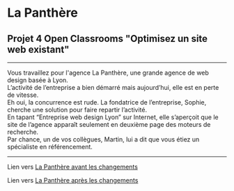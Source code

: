 # La Panthère

## Projet 4 Open Classrooms "Optimisez un site web existant"
-----------------------------------------------------------------------------

Vous travaillez pour l'agence La Panthère, une grande agence de web design basée à Lyon.  
L’activité de l’entreprise a bien démarré mais aujourd’hui, elle est en perte de vitesse.  
Eh oui, la concurrence est rude. La fondatrice de l’entreprise, Sophie, cherche une solution pour faire repartir l’activité.  
En tapant “Entreprise web design Lyon” sur Internet, elle s’aperçoit que le site de l’agence apparaît seulement en deuxième page des moteurs de recherche.  
Par chance, un de vos collègues, Martin, lui a dit que vous étiez un spécialiste en référencement.
 
-----------------------------------------------------------------------------

Lien vers [La Panthère avant les changements](https://thkt18.github.io/la-panthere/)

Lien vers [La Panthère après les changements](https://thkt18.github.io/La_Panthere/)

